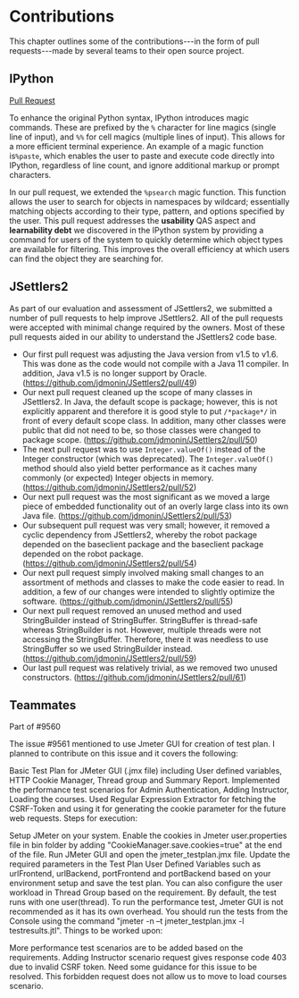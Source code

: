 # Contributions

This chapter outlines some of the contributions---in the form of pull requests---made by several teams to their open source project.


## IPython

[Pull Request](https://github.com/ipython/ipython/pull/11672)

To enhance the original Python syntax, IPython introduces magic commands. These are prefixed by the `%` character for line magics \(single line of input\), and `%%` for cell magics \(multiple lines of input\). This allows for a more efficient terminal experience. An example of a magic function is`%paste`, which enables the user to paste and execute code directly into IPython, regardless of line count, and ignore additional markup or prompt characters.

In our pull request, we extended the `%psearch` magic function. This function allows the user to search for objects in namespaces by wildcard; essentially matching objects according to their type, pattern, and options specified by the user. This pull request addresses the **usability** QAS aspect and **learnability debt** we discovered in the IPython system by providing a command for users of the system to quickly determine which object types are available for filtering. This improves the overall efficiency at which users can find the object they are searching for.

## JSettlers2
As part of our evaluation and assessment of JSettlers2, we submitted a number of pull requests to help improve JSettlers2. All of the pull requests were accepted with minimal change required by the owners. Most of these pull requests aided in our ability to understand the JSettlers2 code base.

* Our first pull request was adjusting the Java version from v1.5 to v1.6. This was done as the code would not compile with a Java 11 compiler. In addition, Java v1.5 is no longer support by Oracle. (https://github.com/jdmonin/JSettlers2/pull/49)
* Our next pull request cleaned up the scope of many classes in JSettlers2. In Java, the default scope is package; however, this is not explicitly apparent and therefore it is good style to put `/*package*/` in front of every default scope class. In addition, many other classes were public that did not need to be, so those classes were changed to package scope. (https://github.com/jdmonin/JSettlers2/pull/50)
* The next pull request was to use `Integer.valueOf()` instead of the Integer constructor (which was deprecated). The `Integer.valueOf()` method should also yield better performance as it caches many commonly (or expected) Integer objects in memory. (https://github.com/jdmonin/JSettlers2/pull/52)
* Our next pull request was the most significant as we moved a large piece of embedded functionality out of an overly large class into its own Java file. (https://github.com/jdmonin/JSettlers2/pull/53)
* Our subsequent pull request was very small; however, it removed a cyclic dependency from JSettlers2, whereby the robot package depended on the baseclient package and the baseclient package depended on the robot package. (https://github.com/jdmonin/JSettlers2/pull/54)
* Our next pull request simply involved making small changes to an assortment of methods and classes to make the code easier to read. In addition, a few of our changes were intended to slightly optimize the software. (https://github.com/jdmonin/JSettlers2/pull/55)
* Our next pull request removed an unused method and used StringBuilder instead of StringBuffer. StringBuffer is thread-safe whereas StringBuilder is not. However, multiple threads were not accessing the StringBuffer. Therefore, there it was needless to use StringBuffer so we used StringBuilder instead. (https://github.com/jdmonin/JSettlers2/pull/59)
* Our last pull request was relatively trivial, as we removed two unused constructors. (https://github.com/jdmonin/JSettlers2/pull/61)

## Teammates
Part of #9560

The issue #9561 mentioned to use Jmeter GUI for creation of test plan. I planned to contribute on this issue and it covers the following:

Basic Test Plan for JMeter GUI (.jmx file) including User defined variables, HTTP Cookie Manager, Thread group and Summary Report.
Implemented the performance test scenarios for Admin Authentication, Adding Instructor, Loading the courses.
Used Regular Expression Extractor for fetching the CSRF-Token and using it for generating the cookie parameter for the future web requests.
Steps for execution:

Setup JMeter on your system.
Enable the cookies in Jmeter user.properties file in bin folder by adding "CookieManager.save.cookies=true" at the end of the file.
Run JMeter GUI and open the jmeter_testplan.jmx file.
Update the required parameters in the Test Plan User Defined Variables such as urlFrontend, urlBackend, portFrontend and portBackend based on your environment setup and save the test plan.
You can also configure the user workload in Thread Group based on the requirement. By default, the test runs with one user(thread).
To run the performance test, Jmeter GUI is not recommended as it has its own overhead. You should run the tests from the Console using the command "jmeter -n –t jmeter_testplan.jmx -l testresults.jtl".
Things to be worked upon:

More performance test scenarios are to be added based on the requirements.
Adding Instructor scenario request gives response code 403 due to invalid CSRF token. Need some guidance for this issue to be resolved. This forbidden request does not allow us to move to load courses scenario.
